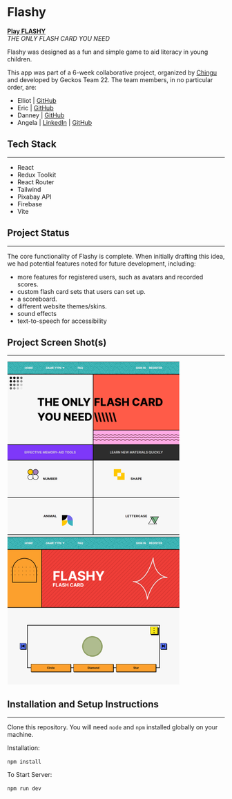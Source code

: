 # Flashy

[**Play FLASHY**](https://flashy.onrender.com/)
<br />_THE ONLY FLASH CARD YOU NEED_

Flashy was designed as a fun and simple game to aid literacy in young children.

This app was part of a 6-week collaborative project, organized by [Chingu](https://chingu.io) and developed by Geckos Team 22. The team members, in no particular order, are:

- Elliot | [GitHub](https://github.com/MoxElliot)
- Eric | [GitHub](https://github.com/E-wang42)
- Danney | [GitHub](https://github.com/Danneytrieu)
- Angela | [LinkedIn](https://linkedin.com/in/angela-sun-flores) | [GitHub](https://github.com/valanex)

## Tech Stack
---
- React
- Redux Toolkit
- React Router
- Tailwind
- Pixabay API
- Firebase
- Vite

## Project Status
---
The core functionality of Flashy is complete. When initially drafting this idea, we had potential features noted for future development, including:
- more features for registered users, such as avatars and recorded scores.
- custom flash card sets that users can set up.
- a scoreboard.
- different website themes/skins.
- sound effects
- text-to-speech for accessibility

## Project Screen Shot(s)
---

![Homepage screenshot](/screenshot1.PNG)
![Shapes game screenshot](/screenshot2.PNG)

   

## Installation and Setup Instructions
---
Clone this repository. You will need `node` and `npm` installed globally on your machine.

Installation:

`npm install`

To Start Server:

`npm run dev`

